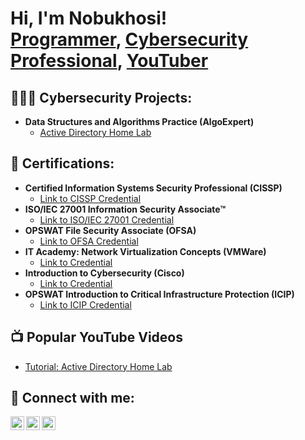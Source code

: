 <h1>Hi, I'm Nobukhosi! <br/><a href="https://github.com/nobudlamini">Programmer</a>, <a href="https://www.linkedin.com/in/nobukhosi-dlamini/">Cybersecurity Professional</a>, <a href="https://www.youtube.com/c/joshmadakor">YouTuber</a></h1>

<h2>👩🏾‍💻 Cybersecurity Projects:</h2>

- <b>Data Structures and Algorithms Practice (AlgoExpert)</b>
  - [Active Directory Home Lab](https://github.com/nobudlamini/ActiveDirectoryLab)

<h2>💼 Certifications:</h2>

- <b>Certified Information Systems Security Professional (CISSP)</b>
  - [Link to CISSP Credential](https://www.credly.com/badges/3cf08d59-66da-45d8-9284-7136532b08d7/public_url)
- <b>ISO/IEC 27001 Information Security Associate™ </b>
  - [Link to ISO/IEC 27001 Credential](https://www.skillfront.com/Badges/92883670009921)
- <b>OPSWAT File Security Associate (OFSA)</b>
  - [Link to OFSA Credential](https://www.credly.com/badges/1af0a705-fab3-4fbf-ac8f-87f3ef2457ba/public_url)
- <b>IT Academy: Network Virtualization Concepts (VMWare)</b>
  - [Link to Credential](https://www.credly.com/badges/0fa368b3-5198-4e75-b332-553dc01f2214/linked_in_profile)
- <b>Introduction to Cybersecurity (Cisco)</b>
  - [Link to Credential](https://www.credly.com/badges/46db4b45-afe3-443b-bdd4-52bdcd925982/linked_in_profile)
- <b>OPSWAT Introduction to Critical Infrastructure Protection (ICIP)</b>
  - [Link to ICIP Credential](https://www.credly.com/badges/a82405af-abe5-477f-b5ca-4fd9e322671c/public_url)


<h2>📺 Popular YouTube Videos</h2>

- [Tutorial: Active Directory Home Lab](https://www.youtube.com/watch?v=a83ASGn_V_s)


<h2> 🤳 Connect with me:</h2>

[<img align="left" alt="JoshMadakor | LinkedIn" width="22px" src="https://cdn.jsdelivr.net/npm/simple-icons@v3/icons/linkedin.svg" />][linkedin]
[<img align="left" alt="JoshMadakor | Twitter" width="22px" src="https://cdn.jsdelivr.net/npm/simple-icons@v3/icons/twitter.svg" />][twitter]
[<img align="left" alt="JoshMadakor | YouTube" width="22px" src="https://cdn.jsdelivr.net/npm/simple-icons@v3/icons/youtube.svg" />][youtube]

[linkedin]: https://linkedin.com/in/nobukhosi-dlamini
[twitter]: https://twitter.com/_hypatiah
[youtube]: https://www.youtube.com/c/nobukhosi_tobefixed


<!--
**nobudlamini/nobudlamini** is a ✨ _special_ ✨ repository because its `README.md` (this file) appears on your GitHub profile.

Here are some ideas to get you started:

- 🔭 I’m currently working on ...
- 🌱 I’m currently learning ...
- 👯 I’m looking to collaborate on ...
- 🤔 I’m looking for help with ...
- 💬 Ask me about ...
- 📫 How to reach me: ...
- 😄 Pronouns: ...
- ⚡ Fun fact: ...
-->
